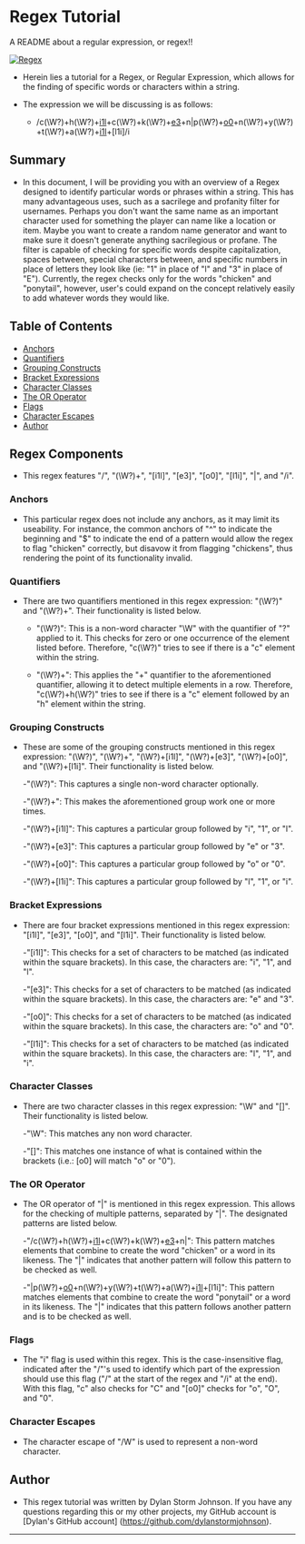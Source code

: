 # Regex Tutorial
A README about a regular expression, or regex!!

[![Regex](https://img.shields.io/badge/Regex-Reference-blue)](https://en.wikipedia.org/wiki/Regular_expression)

- Herein lies a tutorial for a Regex, or Regular Expression, which allows for the finding of specific words or characters within a string.

- The expression we will be discussing is as follows:
  - /c(\W?)+h(\W?)+[i1l](\W?)+c(\W?)+k(\W?)+[e3](\W?)+n|p(\W?)+[o0](\W?)+n(\W?)+y(\W?)+t(\W?)+a(\W?)+[i1l](\W?)+[l1i]/i

## Summary

- In this document, I will be providing you with an overview of a Regex designed to identify particular words or phrases within a string. This has many advantageous uses, such as a sacrilege and profanity filter for usernames. Perhaps you don't want the same name as an important character used for something the player can name like a location or item. Maybe you want to create a random name generator and want to make sure it doesn't generate anything sacrilegious or profane. The filter is capable of checking for specific words despite capitalization, spaces between, special characters between, and specific numbers in place of letters they look like (ie: "1" in place of "l" and "3" in place of "E"). Currently, the regex checks only for the words "chicken" and "ponytail", however, user's could expand on the concept relatively easily to add whatever words they would like.

## Table of Contents

- [Anchors](#anchors)
- [Quantifiers](#quantifiers)
- [Grouping Constructs](#grouping-constructs)
- [Bracket Expressions](#bracket-expressions)
- [Character Classes](#character-classes)
- [The OR Operator](#the-or-operator)
- [Flags](#flags)
- [Character Escapes](#character-escapes)
- [Author](#author)

## Regex Components

- This regex features "/", "(\W?)+", "[i1l]", "[e3]", "[o0]", "[l1i]", "|", and "/i".

### Anchors

- This particular regex does not include any anchors, as it may limit its useability. For instance, the common anchors of "^" to indicate the beginning and "$" to indicate the end of a pattern would allow the regex to flag "chicken" correctly, but disavow it from flagging "chickens", thus rendering the point of its functionality invalid.

### Quantifiers

- There are two quantifiers mentioned in this regex expression: "(\W?)" and "(\W?)+". Their functionality is listed below.

  - "(\W?)": This is a non-word character "\W" with the quantifier of "?" applied to it. This checks for zero or one occurrence of the element listed before. Therefore, "c(\W?)" tries to see if there is a "c" element within the string.

  - "(\W?)+": This applies the "+" quantifier to the aforementioned quantifier, allowing it to detect multiple elements in a row. Therefore, "c(\W?)+h(\W?)" tries to see if there is a "c" element followed by an "h" element within the string.

### Grouping Constructs

- These are some of the grouping constructs mentioned in this regex expression: "(\W?)", "(\W?)+", "(\W?)+[i1l]", "(\W?)+[e3]", "(\W?)+[o0]", and "(\W?)+[l1i]". Their functionality is listed below.

  -"(\W?)": This captures a single non-word character optionally.

  -"(\W?)+": This makes the aforementioned group work one or more times.

  -"(\W?)+[i1l]": This captures a particular group followed by "i", "1", or "l".

  -"(\W?)+[e3]": This captures a particular group followed by "e" or "3".

  -"(\W?)+[o0]": This captures a particular group followed by "o" or "0".

  -"(\W?)+[l1i]": This captures a particular group followed by "l", "1", or "i".

### Bracket Expressions

- There are four bracket expressions mentioned in this regex expression: "[i1l]", "[e3]", "[o0]", and "[l1i]". Their functionality is listed below.

  -"[i1l]": This checks for a set of characters to be matched (as indicated within the square brackets). In this case, the characters are: "i", "1", and "l".

  -"[e3]": This checks for a set of characters to be matched (as indicated within the square brackets). In this case, the characters are: "e" and "3".

  -"[o0]": This checks for a set of characters to be matched (as indicated within the square brackets). In this case, the characters are: "o" and "0".

  -"[l1i]": This checks for a set of characters to be matched (as indicated within the square brackets). In this case, the characters are: "l", "1", and "i".

### Character Classes

- There are two character classes in this regex expression: "\W" and "[]". Their functionality is listed below.

  -"\W": This matches any non word character.

  -"[]": This matches one instance of what is contained within the brackets (i.e.: [o0] will match "o" or "0").

### The OR Operator

- The OR operator of "|" is mentioned in this regex expression. This allows for the checking of multiple patterns, separated by "|". The designated patterns are listed below.

  -"/c(\W?)+h(\W?)+[i1l](\W?)+c(\W?)+k(\W?)+[e3](\W?)+n|": This pattern matches elements that combine to create the word "chicken" or a word in its likeness. The "|" indicates that another pattern will follow this pattern to be checked as well.

  -"|p(\W?)+[o0](\W?)+n(\W?)+y(\W?)+t(\W?)+a(\W?)+[i1l](\W?)+[l1i]": This pattern matches elements that combine to create the word "ponytail" or a word in its likeness. The "|" indicates that this pattern follows another pattern and is to be checked as well.

### Flags

- The "i" flag is used within this regex. This is the case-insensitive flag, indicated after the "/"'s used to identify which part of the expression should use this flag ("/" at the start of the regex and "/i" at the end). With this flag, "c" also checks for "C" and "[o0]" checks for "o", "O", and "0".

### Character Escapes

- The character escape of "/W" is used to represent a non-word character.

## Author

- This regex tutorial was written by Dylan Storm Johnson. If you have any questions regarding this or my other projects, my GitHub account is [Dylan's GitHub account] (https://github.com/dylanstormjohnson).

---
